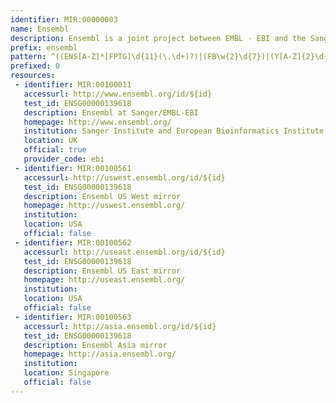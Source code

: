 ```yaml
---
identifier: MIR:00000003
name: Ensembl
description: Ensembl is a joint project between EMBL - EBI and the Sanger Institute  to develop a software system which produces and maintains automatic annotation on selected eukaryotic genomes. This collections also references outgroup organisms.
prefix: ensembl
pattern: ^((ENS[A-Z]*[FPTG]\d{11}(\.\d+)?)|(FB\w{2}\d{7})|(Y[A-Z]{2}\d{3}[a-zA-Z](\-[A-Z])?)|([A-Z_a-z0-9]+(\.)?(t)?(\d+)?([a-z])?))$
prefixed: 0
resources:
 - identifier: MIR:00100011
   accessurl: http://www.ensembl.org/id/${id}
   test_id: ENSG00000139618
   description: Ensembl at Sanger/EMBL-EBI
   homepage: http://www.ensembl.org/
   institution: Sanger Institute and European Bioinformatics Institute, Hinxton, Cambridge
   location: UK
   official: true
   provider_code: ebi
 - identifier: MIR:00100561
   accessurl: http://uswest.ensembl.org/id/${id}
   test_id: ENSG00000139618
   description: Ensembl US West mirror
   homepage: http://uswest.ensembl.org/
   institution: 
   location: USA
   official: false
 - identifier: MIR:00100562
   accessurl: http://useast.ensembl.org/id/${id}
   test_id: ENSG00000139618
   description: Ensembl US East mirror
   homepage: http://useast.ensembl.org/
   institution: 
   location: USA
   official: false
 - identifier: MIR:00100563
   accessurl: http://asia.ensembl.org/id/${id}
   test_id: ENSG00000139618
   description: Ensembl Asia mirror
   homepage: http://asia.ensembl.org/
   institution: 
   location: Singapore
   official: false
---
```

